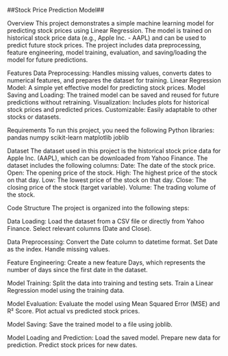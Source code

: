 ##Stock Price Prediction Model##

Overview
This project demonstrates a simple machine learning model for predicting stock prices using Linear Regression. 
The model is trained on historical stock price data (e.g., Apple Inc. - AAPL) and can be used to predict future stock prices. 
The project includes data preprocessing, feature engineering, model training, evaluation, and saving/loading the model for future predictions.

Features
Data Preprocessing: Handles missing values, converts dates to numerical features, and prepares the dataset for training.
Linear Regression Model: A simple yet effective model for predicting stock prices.
Model Saving and Loading: The trained model can be saved and reused for future predictions without retraining.
Visualization: Includes plots for historical stock prices and predicted prices.
Customizable: Easily adaptable to other stocks or datasets.

Requirements
To run this project, you need the following Python libraries:
pandas
numpy
scikit-learn
matplotlib
joblib

Dataset
The dataset used in this project is the historical stock price data for Apple Inc. (AAPL), which can be downloaded from Yahoo Finance. The dataset includes the following columns:
Date: The date of the stock price.
Open: The opening price of the stock.
High: The highest price of the stock on that day.
Low: The lowest price of the stock on that day.
Close: The closing price of the stock (target variable).
Volume: The trading volume of the stock.

Code Structure
The project is organized into the following steps:

Data Loading:
Load the dataset from a CSV file or directly from Yahoo Finance.
Select relevant columns (Date and Close).

Data Preprocessing:
Convert the Date column to datetime format.
Set Date as the index.
Handle missing values.

Feature Engineering:
Create a new feature Days, which represents the number of days since the first date in the dataset.

Model Training:
Split the data into training and testing sets.
Train a Linear Regression model using the training data.

Model Evaluation:
Evaluate the model using Mean Squared Error (MSE) and R² Score.
Plot actual vs predicted stock prices.

Model Saving:
Save the trained model to a file using joblib.

Model Loading and Prediction:
Load the saved model.
Prepare new data for prediction.
Predict stock prices for new dates.


